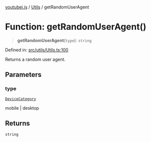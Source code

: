 [youtubei.js](../../../../README.md) / [Utils](../README.md) / getRandomUserAgent

# Function: getRandomUserAgent()

> **getRandomUserAgent**(`type`): `string`

Defined in: [src/utils/Utils.ts:100](https://github.com/LuanRT/YouTube.js/blob/0733f60b57877f6b8b87dfd5cc6195b5085f5c09/src/utils/Utils.ts#L100)

Returns a random user agent.

## Parameters

### type

[`DeviceCategory`](../type-aliases/DeviceCategory.md)

mobile | desktop

## Returns

`string`
